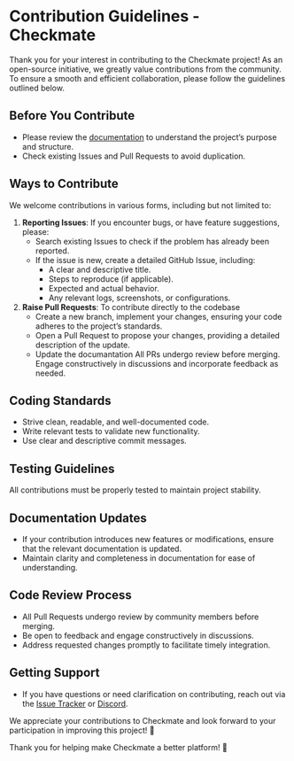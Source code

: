 # Contribution Guidelines - Checkmate

Thank you for your interest in contributing to the Checkmate project! As an open-source initiative, we greatly value contributions from the community. To ensure a smooth and efficient collaboration, please follow the guidelines outlined below.

## Before You Contribute

- Please review the [documentation](https://checkmate.dreamsportslabs.com/project/introduction/) to understand the project’s purpose and structure.
- Check existing Issues and Pull Requests to avoid duplication.

## Ways to Contribute

We welcome contributions in various forms, including but not limited to:

1. **Reporting Issues**: If you encounter bugs, or have feature suggestions, please:
   - Search existing Issues to check if the problem has already been reported.
   - If the issue is new, create a detailed GitHub Issue, including:
     - A clear and descriptive title.
     - Steps to reproduce (if applicable).
     - Expected and actual behavior.
     - Any relevant logs, screenshots, or configurations.
2. **Raise Pull Requests**: To contribute directly to the codebase
   - Create a new branch, implement your changes, ensuring your code adheres to the project’s standards.
   - Open a Pull Request to propose your changes, providing a detailed description of the update.
   - Update the documantation
     All PRs undergo review before merging. Engage constructively in discussions and incorporate feedback as needed.

## Coding Standards

- Strive clean, readable, and well-documented code.
- Write relevant tests to validate new functionality.
- Use clear and descriptive commit messages.

## Testing Guidelines

All contributions must be properly tested to maintain project stability.

## Documentation Updates

- If your contribution introduces new features or modifications, ensure that the relevant documentation is updated.
- Maintain clarity and completeness in documentation for ease of understanding.

## Code Review Process

- All Pull Requests undergo review by community members before merging.
- Be open to feedback and engage constructively in discussions.
- Address requested changes promptly to facilitate timely integration.

## Getting Support

- If you have questions or need clarification on contributing, reach out via the [Issue Tracker](https://github.com/dream-sports-labs/checkmate/issues) or [Discord](https://discord.gg/W67bA8j8).

We appreciate your contributions to Checkmate and look forward to your participation in improving this project! 🚀

Thank you for helping make Checkmate a better platform! 🎉
